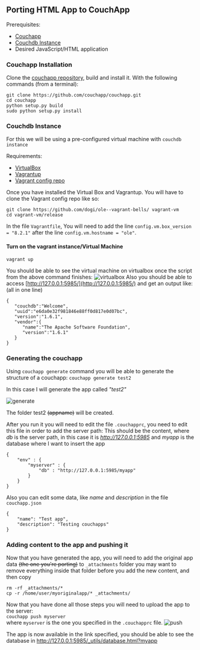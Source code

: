 ## Porting HTML App to CouchApp

Prerequisites:
* [Couchapp](#couchapp-installation)
* [Couchdb Instance](#couchdb-instance)
* Desired JavaScript/HTML application


### Couchapp Installation
Clone the [couchapp repository](https://github.com/couchapp/couchapp.git), build and install it. With the following commands (from a terminal):

```
git clone https://github.com/couchapp/couchapp.git 
cd couchapp
python setup.py build
sudo python setup.py install
```

### Couchdb Instance
For this we will be using a pre-configured virtual machine with `couchdb instance`

Requirements:

* [VirtualBox](https://www.virtualbox.org/wiki/Downloads)
* [Vagrantup](https://www.vagrantup.com/downloads.html)
* [Vagrant config repo](https://github.com/dogi/ole--vagrant-bells)

Once you have installed the Virtual Box and Vagrantup. You will have to clone the Vagrant config repo like so:

```
git clone https://github.com/dogi/ole--vagrant-bells/ vagrant-vm
cd vagrant-vm/release
```

In the file `Vagrantfile`, You will need to add the line `config.vm.box_version = "8.2.1"` after the line `config.vm.hostname = "ole"`.

#### Turn on the vagrant instance/Virtual Machine
```
vagrant up
```

You should be able to see the virtual machine on virtualbox once the script from the above command finishes:
![virtualbox](http://people.sugarlabs.org/ignacio/virtualbox.png)
Also you should be able to access [http://127.0.0.1:5985/](http://127.0.0.1:5985/) and get an output like:
(all in one line)

```
{
   "couchdb":"Welcome",
   "uuid":"e6da0e32f981846e88ff0d817e0d07bc",
   "version":"1.6.1",
   "vendor":{
      "name":"The Apache Software Foundation",
      "version":"1.6.1"
   }
}
```

### Generating the couchapp
Using `couchapp generate` command you will be able to generate the structure of a couchapp:
`couchapp generate test2`

In this case I will generate the app called *"test2"*

![generate](http://people.sugarlabs.org/ignacio/generate.png)

The folder test2 ~~(appname)~~ will be created.

After you run it you will need to edit the file `.couchapprc`, you need to edit this file in order to add the server path:
This should be the content, where _db_ is the server path, in this case it is _http://127.0.0.1:5985_ and _myapp_ is the database where I want to insert the app

```
{ 
    "env" : {
        "myserver" : {
            "db" : "http://127.0.0.1:5985/myapp"
        } 
    }
}
```

Also you can edit some data, like _name_ and _description_  in the file `couchapp.json`

```
{
    "name": "Test app",
    "description": "Testing couchapps"
}
```

### Adding content to the app and pushing it
Now that you have generated the app, you will need to add the original app data ~~(the one you're porting)~~ to `_attachments` folder you may want to remove everything inside that folder before you add the new content, and then copy

```
rm -rf _attachments/*
cp -r /home/user/myoriginalapp/* _attachments/
```

Now that you have done all those steps you will need to upload the app to the server:<br>
`couchapp push myserver`<br>where `myserver` is the one you specified in the `.couchapprc` file.
![push](http://people.sugarlabs.org/ignacio/push.png)


The app is now available in the link specified, you should be able to see the database in http://127.0.0.1:5985/_utils/database.html?myapp
